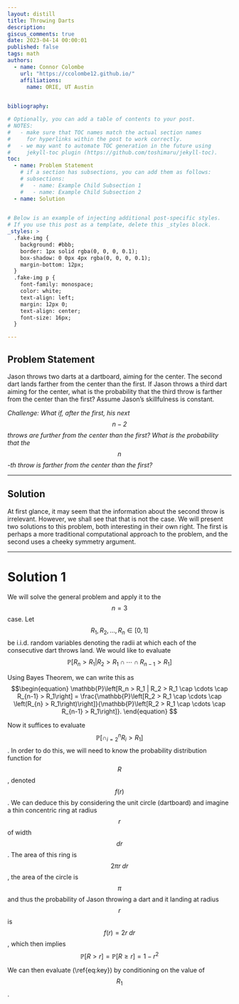 ```yaml
---
layout: distill
title: Throwing Darts
description: 
giscus_comments: true
date: 2023-04-14 00:00:01
published: false
tags: math 
authors:
  - name: Connor Colombe
    url: "https://ccolombe12.github.io/"
    affiliations:
      name: ORIE, UT Austin
  

bibliography: 

# Optionally, you can add a table of contents to your post.
# NOTES:
#   - make sure that TOC names match the actual section names
#     for hyperlinks within the post to work correctly.
#   - we may want to automate TOC generation in the future using
#     jekyll-toc plugin (https://github.com/toshimaru/jekyll-toc).
toc:
  - name: Problem Statement
    # if a section has subsections, you can add them as follows:
    # subsections:
    #   - name: Example Child Subsection 1
    #   - name: Example Child Subsection 2
  - name: Solution
  

# Below is an example of injecting additional post-specific styles.
# If you use this post as a template, delete this _styles block.
_styles: >
  .fake-img {
    background: #bbb;
    border: 1px solid rgba(0, 0, 0, 0.1);
    box-shadow: 0 0px 4px rgba(0, 0, 0, 0.1);
    margin-bottom: 12px;
  }
  .fake-img p {
    font-family: monospace;
    color: white;
    text-align: left;
    margin: 12px 0;
    text-align: center;
    font-size: 16px;
  }

---
```

## Problem Statement

Jason throws two darts at a dartboard, aiming for the center. The second dart lands farther from the center than the first. If Jason throws a third dart aiming for the center, what is the probability that the third throw is farther from the center than the first? Assume Jason’s skillfulness is constant. 

*Challenge: What if, after the first, his
next $$n − 2$$ throws are further from the center than the first? What is the probability that
the $$n$$-th throw is farther from the center than the first?*
<hr>

## Solution

At first glance, it may seem that the information about the second throw is irrelevant. However, we shall see that that is not the case. We will present two solutions to this problem, both interesting in their own right. The first is perhaps a more traditional computational approach to the problem, and the second uses a cheeky symmetry argument.
<hr>

# Solution 1
We will solve the general problem and apply it to the $$ n = 3 $$ case. Let $$ R_1,R_2,\ldots, R_n \in [0,1]$$ be i.i.d. random variables denoting the radii at which each of the consecutive dart throws land. We would like to evaluate
$$\begin{equation}
  \mathbb{P}\left[R_n > R_1 | R_2 > R_1 \cap \cdots \cap R_{n-1} > R_1\right]
\end{equation} $$

Using Bayes Theorem, we can write this as 
$$\begin{equation}
  \mathbb{P}\left[R_n > R_1 | R_2 > R_1 \cap \cdots \cap R_{n-1} > R_1\right] = \frac{\mathbb{P}\left[R_2 > R_1 \cap \cdots \cap \left(R_{n} > R_1\right)\right]}{\mathbb{P}\left[R_2 > R_1 \cap \cdots \cap R_{n-1} > R_1\right]}.
\end{equation} $$

Now it suffices to evaluate $$
\begin{equation}  
\mathbb{P}\left[ \cap_{i = 2}^n R_{i} > R_1\right] \label{eq:key}
\end{equation} $$. 
In order to do this, we will need to know the probability distribution function for $$R$$, denoted $$f(r)$$. We can deduce this by considering the unit circle (dartboard) and imagine a thin concentric ring at radius $$r$$ of width $$dr$$. The area of this ring is $$2 \pi r \; dr$$, the area of the circle is $$ \pi $$ and thus the probability of Jason throwing a dart and it landing at radius $$r$$ is $$f(r) = 2 r \; dr$$, which then implies 
$$
\begin{equation}
  \mathbb{P}\left[R > r\right] = \mathbb{P}\left[R \geq r\right] = 1 - r^2
\end{equation}$$

We can then evaluate (\ref{eq:key}) by conditioning on the value of $$R_1$$.





